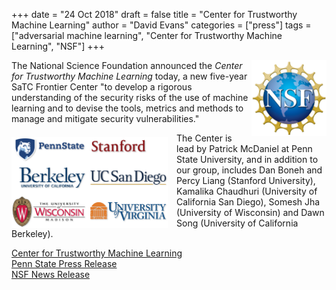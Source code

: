 +++
date = "24 Oct 2018"
draft = false
title = "Center for Trustworthy Machine Learning"
author = "David Evans"
categories = ["press"]
tags = ["adversarial machine learning", "Center for Trustworthy Machine Learning", "NSF"]
+++

<img src="/images/nsf_logo-1h9wdoa.png" align="right" width=120>

The National Science Foundation announced the _Center for Trustworthy
Machine Learning_ today, a new five-year SaTC Frontier Center "to
develop a rigorous understanding of the security risks of the use of
machine learning and to devise the tools, metrics and methods to
manage and mitigate security vulnerabilities."

<img src="/images/ctmllogos.png" align="left" style="padding-right: 1em;padding-top: .5em" width=250>

The Center is lead by Patrick McDaniel at Penn State University, and
in addition to our group, includes Dan Boneh and Percy Liang (Stanford
University), Kamalika Chaudhuri (University of California San Diego),
Somesh Jha (University of Wisconsin) and Dawn Song (University of
California Berkeley).

[Center for Trustworthy Machine Learning](https://ctml.psu.edu/)  
[Penn State Press Release](https://www.eecs.psu.edu/news/2018/NSF-Frontier-CTML.aspx)  
[NSF News Release](https://nsf.gov/news/news_summ.jsp?cntn_id=296933&org=NSF&from=news)
